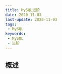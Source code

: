 ```yaml
---
title: MySQL进阶
date: 2020-11-03
last-update: 2020-11-03
tags:
 - MySQL
keywords:
 - MySQL
 - 进阶
---
```


## 概述









